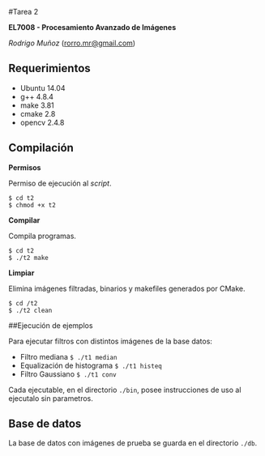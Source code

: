 #Tarea 2

**EL7008 - Procesamiento Avanzado de Imágenes**

*Rodrigo Muñoz* (rorro.mr@gmail.com)


## Requerimientos

* Ubuntu 14.04
* g++ 4.8.4
* make 3.81
* cmake 2.8
* opencv 2.4.8


## Compilación

**Permisos**

Permiso de ejecución al *script*.
```
$ cd t2
$ chmod +x t2
```

**Compilar**

Compila programas.
```
$ cd t2
$ ./t2 make
```

**Limpiar**

Elimina imágenes filtradas, binarios y makefiles generados por CMake.

```
$ cd /t2
$ ./t2 clean
```

##Ejecución de ejemplos

Para ejecutar filtros con distintos imágenes de la base datos:

* Filtro mediana `$ ./t1 median`
* Equalización de histograma `$ ./t1 histeq`
* Filtro Gaussiano `$ ./t1 conv`

Cada ejecutable, en el directorio `./bin`, posee instrucciones de uso al ejecutalo sin parametros.

## Base de datos

La base de datos con imágenes de prueba se guarda en el directorio `./db`.

